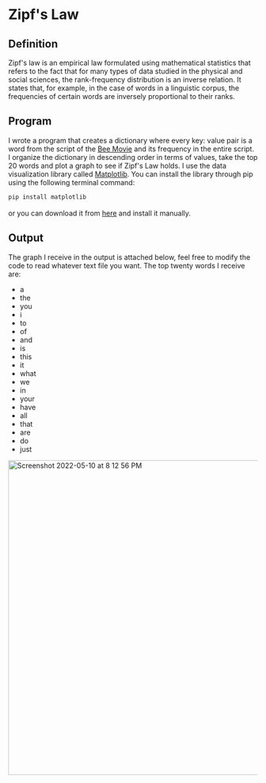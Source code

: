 # Zipf's Law

## Definition
Zipf's law is an empirical law formulated using mathematical statistics that refers to the fact that for many types of data studied in the physical and social sciences, the rank-frequency distribution is an inverse relation. It states that, for example, in the case of words in a linguistic corpus, the frequencies of certain words are inversely proportional to their ranks.

## Program
I wrote a program that creates a dictionary where every key: value pair is a word from the script of the [Bee Movie](https://www.imdb.com/title/tt0389790/) and its frequency in the entire script. I organize the dictionary in descending order in terms of values, take the top 20 words and plot a graph to see if Zipf's Law holds. I use the data visualization library called [Matplotlib](https://matplotlib.org). You can install the library through pip using the following terminal command:

```pip install matplotlib```<br><br>
or you can download it from [here](https://pypi.org/project/matplotlib/) and install it manually.

## Output
The graph I receive in the output is attached below, feel free to modify the code to read whatever text file you want.
The top twenty words I receive are:
* a
* the
* you
* i
* to
* of
* and
* is
* this
* it
* what
* we
* in
* your
* have
* all
* that
* are
* do
* just

<img width="636" alt="Screenshot 2022-05-10 at 8 12 56 PM" src="https://user-images.githubusercontent.com/64619851/167719267-5c4ded44-8072-40ad-8c75-8dd38ca9ab53.png">

